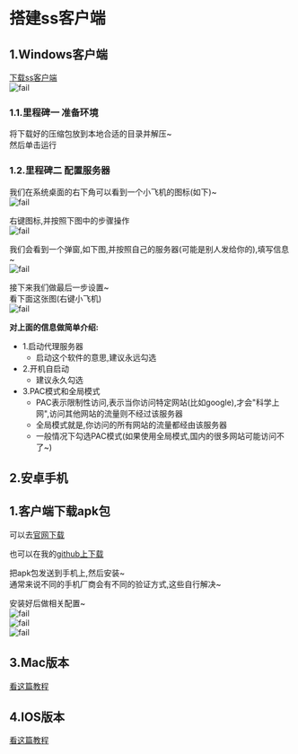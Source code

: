 # 搭建ss客户端

## 1.Windows客户端
[下载ss客户端](https://github.com/pitifulnoble/computer_net/blob/master/Linux%E5%AD%A6%E4%B9%A0/%E7%9B%B8%E5%85%B3%E8%AE%BE%E7%BD%AE%E5%92%8C%E5%91%BD%E4%BB%A4/ss%E6%90%AD%E5%BB%BA/Shadowsocks-4.1.3.1.zip)<br>
![fail](img/1.1.JPG)<br>

### 1.1.里程碑一 准备环境
将下载好的压缩包放到本地合适的目录并解压~<br>
然后单击运行<br>

### 1.2.里程碑二 配置服务器
我们在系统桌面的右下角可以看到一个小飞机的图标(如下)~<br>
![fail](img/1.2.PNG)<br>


右键图标,并按照下图中的步骤操作<br>
![fail](img/1.3.PNG)<br>

我们会看到一个弹窗,如下图,并按照自己的服务器(可能是别人发给你的),填写信息~<br>
![fail](img/1.4.PNG)<br>

接下来我们做最后一步设置~<br>
看下面这张图(右键小飞机)<br>
![fail](img/1.5.PNG)<br>

**对上面的信息做简单介绍:**<br>
- 1.启动代理服务器
  - 启动这个软件的意思,建议永远勾选
- 2.开机自启动
  - 建议永久勾选
- 3.PAC模式和全局模式
  - PAC表示限制性访问,表示当你访问特定网站(比如google),才会"科学上网",访问其他网站的流量则不经过该服务器
  - 全局模式就是,你访问的所有网站的流量都经由该服务器
  - 一般情况下勾选PAC模式(如果使用全局模式,国内的很多网站可能访问不了~)


## 2.安卓手机
## 1.客户端下载apk包
可以去[官网下载](https://github.com/shadowsocks/shadowsocks-android/releases)<br>

也可以在我的[github上下载](https://github.com/pitifulnoble/computer_net/blob/master/Linux%E5%AD%A6%E4%B9%A0/%E7%9B%B8%E5%85%B3%E8%AE%BE%E7%BD%AE%E5%92%8C%E5%91%BD%E4%BB%A4/ss%E6%90%AD%E5%BB%BA/shadowsocks--universal-4.7.2.apk)<br>

把apk包发送到手机上,然后安装~<br>
通常来说不同的手机厂商会有不同的验证方式,这些自行解决~<br>

安装好后做相关配置~<br>
![fail](img/1.6.JPG)<br>
![fail](img/1.7.JPG)<br>
![fail](img/1.8.JPG)<br>

## 3.Mac版本
[看这篇教程](https://crifan.github.io/scientific_network_summary/website/server_client_mode/ss_client/client_mac.html)<br>

## 4.IOS版本
[看这篇教程](https://crifan.github.io/scientific_network_summary/website/server_client_mode/ss_client/client_ios.html)<br>
